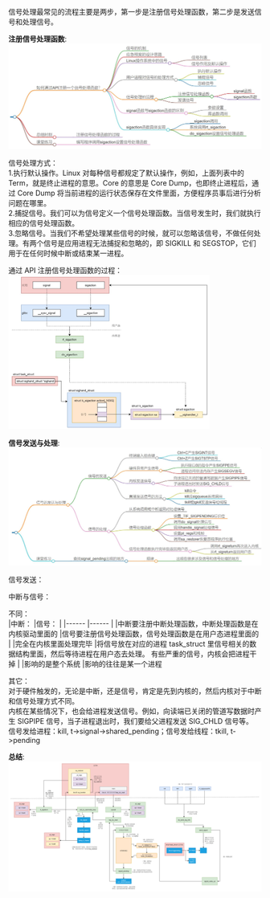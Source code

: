 信号处理最常见的流程主要是两步，第一步是注册信号处理函数，第二步是发送信号和处理信号。   


**注册信号处理函数**:   
<img src="https://github.com/Yongli-Lisa/Linux-Notes1/blob/f8cf62005321a1f291453bd7df751c7864b28ffa/Img/%E8%BF%9B%E7%A8%8B%E9%97%B4%E9%80%9A%E4%BF%A1/%E6%B3%A8%E5%86%8C%E4%BF%A1%E5%8F%B7%E5%A4%84%E7%90%86%E5%87%BD%E6%95%B0.JPG" width="800px">   

        
信号处理方式：   
1.执行默认操作。Linux 对每种信号都规定了默认操作，例如，上面列表中的 Term，就是终止进程的意思。Core 的意思是 Core Dump，也即终止进程后，通过 Core Dump 将当前进程的运行状态保存在文件里面，方便程序员事后进行分析问题在哪里。   
2.捕捉信号。我们可以为信号定义一个信号处理函数。当信号发生时，我们就执行相应的信号处理函数。   
3.忽略信号。当我们不希望处理某些信号的时候，就可以忽略该信号，不做任何处理。有两个信号是应用进程无法捕捉和忽略的，即 SIGKILL 和 SEGSTOP，它们用于在任何时候中断或结束某一进程。   


通过 API 注册信号处理函数的过程：   
<img src="https://github.com/Yongli-Lisa/Linux-Notes1/blob/c6aaa7529e473bdc78a8412de28f63a5ddc47bd4/Img/%E8%BF%9B%E7%A8%8B%E9%97%B4%E9%80%9A%E4%BF%A1/%E6%B3%A8%E5%86%8C%E4%BF%A1%E5%8F%B7%E8%BF%87%E7%A8%8B.JPG" width="400px">   

**信号发送与处理**:   
<img src="https://github.com/Yongli-Lisa/Linux-Notes1/blob/62a0adfa868a3cddd26876a1eec2b2161f3e7fba/Img/%E8%BF%9B%E7%A8%8B%E9%97%B4%E9%80%9A%E4%BF%A1/%E4%BF%A1%E5%8F%B7%E5%8F%91%E9%80%81%E4%B8%8E%E5%A4%84%E7%90%86.JPG" width="800px">   


信号发送：   

        
中断与信号：   

不同：   
|中断：                                                              |信号：                                                           |
|------                                                             |------                                                           |
|中断要注册中断处理函数，中断处理函数是在内核驱动里面的                  |信号要注册信号处理函数，信号处理函数是在用户态进程里面的              |
|完全在内核里面处理完毕                                               |将信号放在对应的进程 task_struct 里信号相关的数据结构里面，然后等待进程在用户态去处理。   有些严重的信号，内核会把进程干掉 |
|影响的是整个系统                                                     |影响的往往是某一个进程

其它：      
对于硬件触发的，无论是中断，还是信号，肯定是先到内核的，然后内核对于中断和信号处理方式不同。   
内核在某些情况下，也会给进程发送信号。例如，向读端已关闭的管道写数据时产生 SIGPIPE 信号，当子进程退出时，我们要给父进程发送 SIG_CHLD 信号等。   
信号发给进程：kill, t->signal->shared_pending；信号发给线程：tkill, t->pending   


**总结**:   
<img src="https://github.com/Yongli-Lisa/Linux-Notes1/blob/8a5cbdf6e88187bbdbfbe3845de6c3ba799ef9f6/Img/%E8%BF%9B%E7%A8%8B%E9%97%B4%E9%80%9A%E4%BF%A1/%E4%BF%A1%E5%8F%B7%E5%8F%91%E9%80%81%E5%92%8C%E5%A4%84%E7%90%86.png" width="600px">

